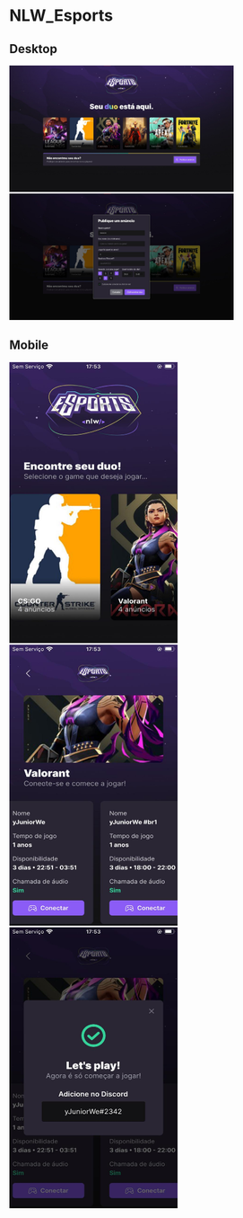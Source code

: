 # NLW_Esports
<div>
<h2>Desktop</h2>
</div>
<div>
<img src="images/Desktop 1.jfif" width="400rem">
<br>
<img src="images/Desktop 2.jpeg" width="400rem">
</div>
<div>
<h2>Mobile</h2>
</div>
<div>
<img src="images/Mobile 1.jfif" width="300rem" height="500rem">
<br>
<img src="images/Mobile 2.jfif" width="300rem" height="500rem">
<br>
<img src="images/Mobile 3.jfif" width="300rem" height="500rem">
</div>
